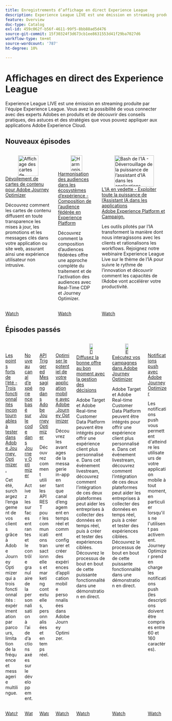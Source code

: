 ```yaml
---
title: Enregistrements d’affichage en direct Experience League
description: Experience League LIVE est une émission en streaming produite par l'équipe Experience League. Vous avez la possibilité de vous connecter avec des experts Adobes en produits et de découvrir des conseils pratiques, des astuces et des stratégies que vous pouvez appliquer aux applications Adobe Experience Cloud.
feature: Overview
doc-type: Catalog
exl-id: 459c062f-b56f-4611-99f5-8bb88ad5d476
source-git-commit: 15f30324f3d673cb1ee8631553d41f29ba7027d6
workflow-type: tm+mt
source-wordcount: '787'
ht-degree: 10%

---
```


# Affichages en direct des Experience League

Experience League LIVE est une émission en streaming produite par l&#39;équipe Experience League. Vous avez la possibilité de vous connecter avec des experts Adobes en produits et de découvrir des conseils pratiques, des astuces et des stratégies que vous pouvez appliquer aux applications Adobe Experience Cloud.

## Nouveaux épisodes

<!-- CARDS

* https://experienceleague.adobe.com/en/docs/events/experience-league-live-recordings/episodes/exl-live-episode-10-30-24
  {description = Learn how Content Cards deliver key updates, promotions, and messages seamlessly within your app or website, ensuring a non-intrusive user experience.}
* https://experienceleague.adobe.com/en/docs/events/experience-league-live-recordings/episodes/exl-live-episode-40-2024-10-24
* https://experienceleague.adobe.com/en/docs/events/experience-league-live-recordings/episodes/exl-live-episode-09-26-24

-->
<!-- START CARDS HTML - DO NOT MODIFY BY HAND -->
<div class="columns">
    <div class="column is-half-tablet is-half-desktop is-one-third-widescreen" aria-label="Unveiling Content Cards for Adobe Journey Optimizer">
        <div class="card" style="height: 100%; display: flex; flex-direction: column; height: 100%;">
            <div class="card-image">
                <figure class="image x-is-16by9">
                    <a href="https://experienceleague.adobe.com/en/docs/events/experience-league-live-recordings/episodes/exl-live-episode-10-30-24" title="Affichage des cartes de contenu pour Adobe Journey Optimizer" target="_blank" rel="referrer">
                        <img class="is-bordered-r-small" src="https://video.tv.adobe.com/v/3436281/?quality=12&format=jpeg&nocache=1732051134229" alt="Affichage des cartes de contenu pour Adobe Journey Optimizer"
                             style="width: 100%; aspect-ratio: 16 / 9; object-fit: cover; overflow: hidden; display: block; margin: auto;">
                    </a>
                </figure>
            </div>
            <div class="card-content is-padded-small" style="display: flex; flex-direction: column; flex-grow: 1; justify-content: space-between;">
                <div class="top-card-content">
                    <p class="headline is-size-6 has-text-weight-bold">
                        <a href="https://experienceleague.adobe.com/en/docs/events/experience-league-live-recordings/episodes/exl-live-episode-10-30-24" target="_blank" rel="referrer" title="Affichage des cartes de contenu pour Adobe Journey Optimizer">Dévoilement de cartes de contenu pour Adobe Journey Optimizer</a>
                    </p>
                    <p class="is-size-6">Découvrez comment les cartes de contenu diffusent en toute transparence les mises à jour, les promotions et les messages clés dans votre application ou site web, assurant ainsi une expérience utilisateur non intrusive.</p>
                </div>
                <a href="https://experienceleague.adobe.com/en/docs/events/experience-league-live-recordings/episodes/exl-live-episode-10-30-24" target="_blank" rel="referrer" class="spectrum-Button spectrum-Button--outline spectrum-Button--primary spectrum-Button--sizeM" style="align-self: flex-start; margin-top: 1rem;">
                    <span class="spectrum-Button-label has-no-wrap has-text-weight-bold">Watch</span>
                </a>
            </div>
        </div>
    </div>
    <div class="column is-half-tablet is-half-desktop is-one-third-widescreen" aria-label="Harmonize Audiences in Experience Ecosystems - Federated Audience Composition in Experience Platform">
        <div class="card" style="height: 100%; display: flex; flex-direction: column; height: 100%;">
            <div class="card-image">
                <figure class="image x-is-16by9">
                    <a href="https://experienceleague.adobe.com/en/docs/events/experience-league-live-recordings/episodes/exl-live-episode-40-2024-10-24" title="Harmonisation des audiences dans les écosystèmes de l’expérience - Composition de l’audience fédérée en Experience Platform" target="_blank" rel="referrer">
                        <img class="is-bordered-r-small" src="https://video.tv.adobe.com/v/3436457?quality=12&format=jpeg&nocache=1732051134228" alt="Harmonisation des audiences dans les écosystèmes de l’expérience - Composition de l’audience fédérée en Experience Platform"
                             style="width: 100%; aspect-ratio: 16 / 9; object-fit: cover; overflow: hidden; display: block; margin: auto;">
                    </a>
                </figure>
            </div>
            <div class="card-content is-padded-small" style="display: flex; flex-direction: column; flex-grow: 1; justify-content: space-between;">
                <div class="top-card-content">
                    <p class="headline is-size-6 has-text-weight-bold">
                        <a href="https://experienceleague.adobe.com/en/docs/events/experience-league-live-recordings/episodes/exl-live-episode-40-2024-10-24" target="_blank" rel="referrer" title="Harmonisation des audiences dans les écosystèmes de l’expérience - Composition de l’audience fédérée en Experience Platform">Harmonisation des audiences dans les écosystèmes d’expérience - Composition de l’audience fédérée en Experience Platform</a>
                    </p>
                    <p class="is-size-6">Découvrez comment la composition d’audiences fédérées offre une approche complète du traitement et de l’activation des audiences avec Real-Time CDP et Journey Optimizer.</p>
                </div>
                <a href="https://experienceleague.adobe.com/en/docs/events/experience-league-live-recordings/episodes/exl-live-episode-40-2024-10-24" target="_blank" rel="referrer" class="spectrum-Button spectrum-Button--outline spectrum-Button--primary spectrum-Button--sizeM" style="align-self: flex-start; margin-top: 1rem;">
                    <span class="spectrum-Button-label has-no-wrap has-text-weight-bold">Watch</span>
                </a>
            </div>
        </div>
    </div>
    <div class="column is-half-tablet is-half-desktop is-one-third-widescreen" aria-label="AI Bash - Unlocking the Power of AI Assistant in Adobe Experience Platform Applications and Campaign">
        <div class="card" style="height: 100%; display: flex; flex-direction: column; height: 100%;">
            <div class="card-image">
                <figure class="image x-is-16by9">
                    <a href="https://experienceleague.adobe.com/fr/docs/events/experience-league-live-recordings/episodes/exl-live-episode-09-26-24" title="Bash de l’IA - Déverrouillage de la puissance de l’assistant d’IA dans les applications Adobe Experience Platform et Campaign" target="_blank" rel="referrer">
                        <img class="is-bordered-r-small" src="https://video.tv.adobe.com/v/3434781/?format=jpeg&nocache=1732051134226" alt="Bash de l’IA - Déverrouillage de la puissance de l’assistant d’IA dans les applications Adobe Experience Platform et Campaign"
                             style="width: 100%; aspect-ratio: 16 / 9; object-fit: cover; overflow: hidden; display: block; margin: auto;">
                    </a>
                </figure>
            </div>
            <div class="card-content is-padded-small" style="display: flex; flex-direction: column; flex-grow: 1; justify-content: space-between;">
                <div class="top-card-content">
                    <p class="headline is-size-6 has-text-weight-bold">
                        <a href="https://experienceleague.adobe.com/fr/docs/events/experience-league-live-recordings/episodes/exl-live-episode-09-26-24" target="_blank" rel="referrer" title="Bash de l’IA - Déverrouillage de la puissance de l’assistant d’IA dans les applications Adobe Experience Platform et Campaign">L’IA en vedette - Exploiter toute la puissance de l’Assistant IA dans les applications Adobe Experience Platform et Campaign.</a>
                    </p>
                    <p class="is-size-6">Les outils pilotés par l’IA transforment la manière dont nous interagissons avec les clients et rationalisons les workflows. Rejoignez notre webinaire Experience League Live sur le thème de l’IA pour suivre le rythme de l’innovation et découvrir comment les capacités de l’Adobe vont accélérer votre productivité.</p>
                </div>
                <a href="https://experienceleague.adobe.com/fr/docs/events/experience-league-live-recordings/episodes/exl-live-episode-09-26-24" target="_blank" rel="referrer" class="spectrum-Button spectrum-Button--outline spectrum-Button--primary spectrum-Button--sizeM" style="align-self: flex-start; margin-top: 1rem;">
                    <span class="spectrum-Button-label has-no-wrap has-text-weight-bold">Watch</span>
                </a>
            </div>
        </div>
    </div>
</div>
<!-- END CARDS HTML - DO NOT MODIFY BY HAND -->



## Épisodes passés

<!-- CARDS

* https://experienceleague.adobe.com/en/docs/events/experience-league-live-recordings/episodes/exl-live-episode-08-28-24 
* https://experienceleague.adobe.com/en/docs/events/experience-league-live-recordings/episodes/exl-live-episode-04-24-24
* https://experienceleague.adobe.com/docs/events/experience-league-live-recordings/episodes/exl-live-episode-8-23-23.html?lang=en 
* https://experienceleague.adobe.com/docs/events/experience-league-live-recordings/episodes/exl-live-episode-5-24-23.html?lang=en
* https://experienceleague.adobe.com/docs/events/experience-league-live-recordings/episodes/exl-live-episode-10-25-22.html?lang=en
* https://experienceleague.adobe.com/docs/events/experience-league-live-recordings/episodes/exl-live-episode-09-22-22.html?lang=en
* https://experienceleague.adobe.com/docs/events/experience-league-live-recordings/episodes/exl-live-episode-05-12-22.html?lang=en

-->
<!-- START CARDS HTML - DO NOT MODIFY BY HAND -->
<div class="columns">
    <div class="column is-half-tablet is-half-desktop is-one-third-widescreen" aria-label="Summer Spotlight - Three must try features in Adobe Journey Optimizer">
        <div class="card" style="height: 100%; display: flex; flex-direction: column; height: 100%;">
            <div class="card-image">
                <figure class="image x-is-16by9">
                    <a href="https://experienceleague.adobe.com/fr/docs/events/experience-league-live-recordings/episodes/exl-live-episode-08-28-24" title="Points phares de l’été - Il faut essayer les fonctionnalités de Adobe Journey Optimizer" target="_blank" rel="referrer">
                        <img class="is-bordered-r-small" src="https://video.tv.adobe.com/v/3433225/?format=jpeg&nocache=1732051134810" alt="Points phares de l’été - Il faut essayer les fonctionnalités de Adobe Journey Optimizer"
                             style="width: 100%; aspect-ratio: 16 / 9; object-fit: cover; overflow: hidden; display: block; margin: auto;">
                    </a>
                </figure>
            </div>
            <div class="card-content is-padded-small" style="display: flex; flex-direction: column; flex-grow: 1; justify-content: space-between;">
                <div class="top-card-content">
                    <p class="headline is-size-6 has-text-weight-bold">
                        <a href="https://experienceleague.adobe.com/fr/docs/events/experience-league-live-recordings/episodes/exl-live-episode-08-28-24" target="_blank" rel="referrer" title="Points phares de l’été - Il faut essayer les fonctionnalités de Adobe Journey Optimizer">Les points forts de l’été - Trois fonctionnalités incontournables à tester dans Adobe Journey Optimizer.</a>
                    </p>
                    <p class="is-size-6">Cet été, surchargez l’engagement de vos clients grâce à Adobe Journey Optimizer qui a trois fonctionnalités : expérimentation par parcours, limitation de la fréquence et messagerie multilingue.</p>
                </div>
                <a href="https://experienceleague.adobe.com/fr/docs/events/experience-league-live-recordings/episodes/exl-live-episode-08-28-24" target="_blank" rel="referrer" class="spectrum-Button spectrum-Button--outline spectrum-Button--primary spectrum-Button--sizeM" style="align-self: flex-start; margin-top: 1rem;">
                    <span class="spectrum-Button-label has-no-wrap has-text-weight-bold">Watch</span>
                </a>
            </div>
        </div>
    </div>
    <div class="column is-half-tablet is-half-desktop is-one-third-widescreen" aria-label="New Code-Based Experience Channel in Journey Optimizer">
        <div class="card" style="height: 100%; display: flex; flex-direction: column; height: 100%;">
            <div class="card-image">
                <figure class="image x-is-16by9">
                    <a href="https://experienceleague.adobe.com/fr/docs/events/experience-league-live-recordings/episodes/exl-live-episode-04-24-24" title="Nouveau canal d’expérience basé sur le code dans Journey Optimizer" target="_blank" rel="referrer">
                        <img class="is-bordered-r-small" src="https://video.tv.adobe.com/v/3428095/?quality=12&format=jpeg&nocache=1732051134845" alt="Nouveau canal d’expérience basé sur le code dans Journey Optimizer"
                             style="width: 100%; aspect-ratio: 16 / 9; object-fit: cover; overflow: hidden; display: block; margin: auto;">
                    </a>
                </figure>
            </div>
            <div class="card-content is-padded-small" style="display: flex; flex-direction: column; flex-grow: 1; justify-content: space-between;">
                <div class="top-card-content">
                    <p class="headline is-size-6 has-text-weight-bold">
                        <a href="https://experienceleague.adobe.com/fr/docs/events/experience-league-live-recordings/episodes/exl-live-episode-04-24-24" target="_blank" rel="referrer" title="Nouveau canal d’expérience basé sur le code dans Journey Optimizer">Nouveau canal d’expérience basé sur le code dans Journey Optimizer</a>
                    </p>
                    <p class="is-size-6">Activez les surfaces entrantes et le contrôle granulaire de la personnalisation à l’aide d’actions axées sur le développement.</p>
                </div>
                <a href="https://experienceleague.adobe.com/fr/docs/events/experience-league-live-recordings/episodes/exl-live-episode-04-24-24" target="_blank" rel="referrer" class="spectrum-Button spectrum-Button--outline spectrum-Button--primary spectrum-Button--sizeM" style="align-self: flex-start; margin-top: 1rem;">
                    <span class="spectrum-Button-label has-no-wrap has-text-weight-bold">Watch</span>
                </a>
            </div>
        </div>
    </div>
    <div class="column is-half-tablet is-half-desktop is-one-third-widescreen" aria-label="API Triggered Messaging in Adobe Journey Optimizer">
        <div class="card" style="height: 100%; display: flex; flex-direction: column; height: 100%;">
            <div class="card-image">
                <figure class="image x-is-16by9">
                    <a href="https://experienceleague.adobe.com/docs/events/experience-league-live-recordings/episodes/exl-live-episode-8-23-23.html?lang=fr" title="Messagerie déclenchée par l’API dans Adobe Journey Optimizer" target="_blank" rel="referrer">
                        <img class="is-bordered-r-small" src="https://video.tv.adobe.com/v/3422169/?format=jpeg&nocache=1732051134960" alt="Messagerie déclenchée par l’API dans Adobe Journey Optimizer"
                             style="width: 100%; aspect-ratio: 16 / 9; object-fit: cover; overflow: hidden; display: block; margin: auto;">
                    </a>
                </figure>
            </div>
            <div class="card-content is-padded-small" style="display: flex; flex-direction: column; flex-grow: 1; justify-content: space-between;">
                <div class="top-card-content">
                    <p class="headline is-size-6 has-text-weight-bold">
                        <a href="https://experienceleague.adobe.com/docs/events/experience-league-live-recordings/episodes/exl-live-episode-8-23-23.html?lang=fr" target="_blank" rel="referrer" title="Messagerie déclenchée par l’API dans Adobe Journey Optimizer">API Triggered Messaging dans Adobe Journey Optimizer</a>
                    </p>
                    <p class="is-size-6">Découvrez comment utiliser les API REST pour les communications transactionnelles et marketing contextuelles, personnalisées et en temps réel.</p>
                </div>
                <a href="https://experienceleague.adobe.com/docs/events/experience-league-live-recordings/episodes/exl-live-episode-8-23-23.html?lang=fr" target="_blank" rel="referrer" class="spectrum-Button spectrum-Button--outline spectrum-Button--primary spectrum-Button--sizeM" style="align-self: flex-start; margin-top: 1rem;">
                    <span class="spectrum-Button-label has-no-wrap has-text-weight-bold">Watch</span>
                </a>
            </div>
        </div>
    </div>
    <div class="column is-half-tablet is-half-desktop is-one-third-widescreen" aria-label="Maximize your mobile app's potential with Adobe Journey Optimizer">
        <div class="card" style="height: 100%; display: flex; flex-direction: column; height: 100%;">
            <div class="card-image">
                <figure class="image x-is-16by9">
                    <a href="https://experienceleague.adobe.com/docs/events/experience-league-live-recordings/episodes/exl-live-episode-5-24-23.html?lang=fr" title="Optimiser le potentiel de votre application mobile avec Adobe Journey Optimizer" target="_blank" rel="referrer">
                        <img class="is-bordered-r-small" src="https://video.tv.adobe.com/v/3419194/?quality=12&format=jpeg&nocache=1732051134957" alt="Optimiser le potentiel de votre application mobile avec Adobe Journey Optimizer"
                             style="width: 100%; aspect-ratio: 16 / 9; object-fit: cover; overflow: hidden; display: block; margin: auto;">
                    </a>
                </figure>
            </div>
            <div class="card-content is-padded-small" style="display: flex; flex-direction: column; flex-grow: 1; justify-content: space-between;">
                <div class="top-card-content">
                    <p class="headline is-size-6 has-text-weight-bold">
                        <a href="https://experienceleague.adobe.com/docs/events/experience-league-live-recordings/episodes/exl-live-episode-5-24-23.html?lang=fr" target="_blank" rel="referrer" title="Optimiser le potentiel de votre application mobile avec Adobe Journey Optimizer">Optimiser le potentiel de votre application mobile avec Adobe Journey Optimizer</a>
                    </p>
                    <p class="is-size-6">Découvrez les avantages de la messagerie in-app en tant que canal d’engagement en temps réel et comment configurer et créer des expériences d’application mobile personnalisées dans Adobe Journey Optimizer.</p>
                </div>
                <a href="https://experienceleague.adobe.com/docs/events/experience-league-live-recordings/episodes/exl-live-episode-5-24-23.html?lang=fr" target="_blank" rel="referrer" class="spectrum-Button spectrum-Button--outline spectrum-Button--primary spectrum-Button--sizeM" style="align-self: flex-start; margin-top: 1rem;">
                    <span class="spectrum-Button-label has-no-wrap has-text-weight-bold">Watch</span>
                </a>
            </div>
        </div>
    </div>
    <div class="column is-half-tablet is-half-desktop is-one-third-widescreen" aria-label="Deliver the right offer at the right time with decision management">
        <div class="card" style="height: 100%; display: flex; flex-direction: column; height: 100%;">
            <div class="card-image">
                <figure class="image x-is-16by9">
                    <a href="https://experienceleague.adobe.com/docs/events/experience-league-live-recordings/episodes/exl-live-episode-10-25-22.html?lang=fr" title="Diffuser la bonne offre au bon moment avec la gestion de la décision" target="_blank" rel="referrer">
                        <img class="is-bordered-r-small" src="https://video.tv.adobe.com/v/3410560/?quality=12&format=jpeg&nocache=1732051135037" alt="Diffuser la bonne offre au bon moment avec la gestion de la décision"
                             style="width: 100%; aspect-ratio: 16 / 9; object-fit: cover; overflow: hidden; display: block; margin: auto;">
                    </a>
                </figure>
            </div>
            <div class="card-content is-padded-small" style="display: flex; flex-direction: column; flex-grow: 1; justify-content: space-between;">
                <div class="top-card-content">
                    <p class="headline is-size-6 has-text-weight-bold">
                        <a href="https://experienceleague.adobe.com/docs/events/experience-league-live-recordings/episodes/exl-live-episode-10-25-22.html?lang=fr" target="_blank" rel="referrer" title="Diffuser la bonne offre au bon moment avec la gestion de la décision">Diffusez la bonne offre au bon moment avec la gestion des décisions</a>
                    </p>
                    <p class="is-size-6">Adobe Target et Adobe Real-time Customer Data Platform peuvent être intégrés pour offrir une expérience client plus personnalisée. Dans cet événement livestream, découvrez comment l’intégration de ces deux plateformes peut aider les entreprises à collecter des données en temps réel, puis à créer et tester des expériences ciblées. Découvrez le processus de bout en bout de cette puissante fonctionnalité dans une démonstration en direct.</p>
                </div>
                <a href="https://experienceleague.adobe.com/docs/events/experience-league-live-recordings/episodes/exl-live-episode-10-25-22.html?lang=fr" target="_blank" rel="referrer" class="spectrum-Button spectrum-Button--outline spectrum-Button--primary spectrum-Button--sizeM" style="align-self: flex-start; margin-top: 1rem;">
                    <span class="spectrum-Button-label has-no-wrap has-text-weight-bold">Watch</span>
                </a>
            </div>
        </div>
    </div>
    <div class="column is-half-tablet is-half-desktop is-one-third-widescreen" aria-label="Execute your campaigns in Adobe Journey Optimizer">
        <div class="card" style="height: 100%; display: flex; flex-direction: column; height: 100%;">
            <div class="card-image">
                <figure class="image x-is-16by9">
                    <a href="https://experienceleague.adobe.com/docs/events/experience-league-live-recordings/episodes/exl-live-episode-09-22-22.html?lang=fr" title="Exécuter vos campagnes dans Adobe Journey Optimizer" target="_blank" rel="referrer">
                        <img class="is-bordered-r-small" src="https://video.tv.adobe.com/v/3409504/?quality=12&format=jpeg&nocache=1732051134959" alt="Exécuter vos campagnes dans Adobe Journey Optimizer"
                             style="width: 100%; aspect-ratio: 16 / 9; object-fit: cover; overflow: hidden; display: block; margin: auto;">
                    </a>
                </figure>
            </div>
            <div class="card-content is-padded-small" style="display: flex; flex-direction: column; flex-grow: 1; justify-content: space-between;">
                <div class="top-card-content">
                    <p class="headline is-size-6 has-text-weight-bold">
                        <a href="https://experienceleague.adobe.com/docs/events/experience-league-live-recordings/episodes/exl-live-episode-09-22-22.html?lang=fr" target="_blank" rel="referrer" title="Exécuter vos campagnes dans Adobe Journey Optimizer">Exécutez vos campagnes dans Adobe Journey Optimizer</a>
                    </p>
                    <p class="is-size-6">Adobe Target et Adobe Real-time Customer Data Platform peuvent être intégrés pour offrir une expérience client plus personnalisée. Dans cet événement livestream, découvrez comment l’intégration de ces deux plateformes peut aider les entreprises à collecter des données en temps réel, puis à créer et tester des expériences ciblées. Découvrez le processus de bout en bout de cette puissante fonctionnalité dans une démonstration en direct.</p>
                </div>
                <a href="https://experienceleague.adobe.com/docs/events/experience-league-live-recordings/episodes/exl-live-episode-09-22-22.html?lang=fr" target="_blank" rel="referrer" class="spectrum-Button spectrum-Button--outline spectrum-Button--primary spectrum-Button--sizeM" style="align-self: flex-start; margin-top: 1rem;">
                    <span class="spectrum-Button-label has-no-wrap has-text-weight-bold">Watch</span>
                </a>
            </div>
        </div>
    </div>
    <div class="column is-half-tablet is-half-desktop is-one-third-widescreen" aria-label="Push notifications with Adobe Journey Optimizer">
        <div class="card" style="height: 100%; display: flex; flex-direction: column; height: 100%;">
            <div class="card-image">
                <figure class="image x-is-16by9">
                    <a href="https://experienceleague.adobe.com/docs/events/experience-league-live-recordings/episodes/exl-live-episode-05-12-22.html?lang=fr" title="Notifications push avec Adobe Journey Optimizer" target="_blank" rel="referrer">
                        <img class="is-bordered-r-small" src="https://video.tv.adobe.com/v/342810/?quality=12&format=jpeg&nocache=1732051135034" alt="Notifications push avec Adobe Journey Optimizer"
                             style="width: 100%; aspect-ratio: 16 / 9; object-fit: cover; overflow: hidden; display: block; margin: auto;">
                    </a>
                </figure>
            </div>
            <div class="card-content is-padded-small" style="display: flex; flex-direction: column; flex-grow: 1; justify-content: space-between;">
                <div class="top-card-content">
                    <p class="headline is-size-6 has-text-weight-bold">
                        <a href="https://experienceleague.adobe.com/docs/events/experience-league-live-recordings/episodes/exl-live-episode-05-12-22.html?lang=fr" target="_blank" rel="referrer" title="Notifications push avec Adobe Journey Optimizer">Notifications push avec Adobe Journey Optimizer</a>
                    </p>
                    <p class="is-size-6">Les notifications push vous permettent d'atteindre les utilisateurs de votre application mobile à tout moment, en particulier lorsqu'ils ne l'utilisent pas activement. Journey Optimizer prend en charge les notifications push (les descriptions doivent être comprises entre 60 et 160 caractères).</p>
                </div>
                <a href="https://experienceleague.adobe.com/docs/events/experience-league-live-recordings/episodes/exl-live-episode-05-12-22.html?lang=fr" target="_blank" rel="referrer" class="spectrum-Button spectrum-Button--outline spectrum-Button--primary spectrum-Button--sizeM" style="align-self: flex-start; margin-top: 1rem;">
                    <span class="spectrum-Button-label has-no-wrap has-text-weight-bold">Watch</span>
                </a>
            </div>
        </div>
    </div>
</div>
<!-- END CARDS HTML - DO NOT MODIFY BY HAND -->
